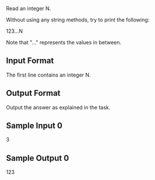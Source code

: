 Read an integer N.

Without using any string methods, try to print the following:

123...N

Note that "..." represents the values in between.

<h2> Input Format </h2>

The first line contains an integer N.

<h2> Output Format </h2>

Output the answer as explained in the task.

<h2> Sample Input 0 </h2>

3

<h2> Sample Output 0 </h2>

123
